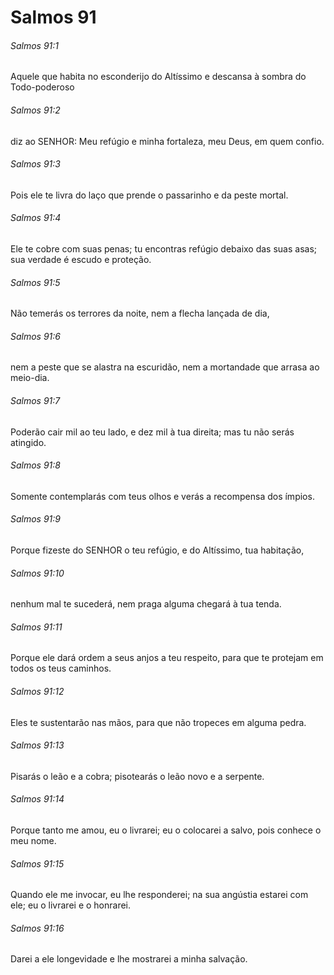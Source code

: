 # Salmos 91

###### Salmos 91:1

Aquele que habita no esconderijo do Altíssimo e descansa à sombra do Todo-poderoso

###### Salmos 91:2

diz ao SENHOR: Meu refúgio e minha fortaleza, meu Deus, em quem confio.

###### Salmos 91:3

Pois ele te livra do laço que prende o passarinho e da peste mortal.

###### Salmos 91:4

Ele te cobre com suas penas; tu encontras refúgio debaixo das suas asas; sua verdade é escudo e proteção.

###### Salmos 91:5

Não temerás os terrores da noite, nem a flecha lançada de dia,

###### Salmos 91:6

nem a peste que se alastra na escuridão, nem a mortandade que arrasa ao meio-dia.

###### Salmos 91:7

Poderão cair mil ao teu lado, e dez mil à tua direita; mas tu não serás atingido.

###### Salmos 91:8

Somente contemplarás com teus olhos e verás a recompensa dos ímpios.

###### Salmos 91:9

Porque fizeste do SENHOR o teu refúgio, e do Altíssimo, tua habitação,

###### Salmos 91:10

nenhum mal te sucederá, nem praga alguma chegará à tua tenda.

###### Salmos 91:11

Porque ele dará ordem a seus anjos a teu respeito, para que te protejam em todos os teus caminhos.

###### Salmos 91:12

Eles te sustentarão nas mãos, para que não tropeces em alguma pedra.

###### Salmos 91:13

Pisarás o leão e a cobra; pisotearás o leão novo e a serpente.

###### Salmos 91:14

Porque tanto me amou, eu o livrarei; eu o colocarei a salvo, pois conhece o meu nome.

###### Salmos 91:15

Quando ele me invocar, eu lhe responderei; na sua angústia estarei com ele; eu o livrarei e o honrarei.

###### Salmos 91:16

Darei a ele longevidade e lhe mostrarei a minha salvação.

